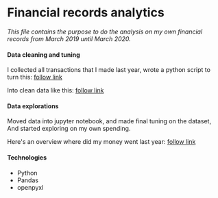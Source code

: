 # Financial records analytics
_This file contains the purpose to do the analysis on my own financial records from March 2019 until March 2020._
#### Data cleaning and tuning
I collected all transactions that I made last year, wrote a python script to turn this:
[follow link](https://drive.google.com/uc?export=view&id=1OEKOrRLE1lPG_CgGybKFA-9v3o0URZq6)

Into clean data like this:
[follow link](https://drive.google.com/uc?export=view&id=1Wa-JWTZO163I8QpOLmxTSn1F3X8_rdZz)
#### Data explorations
Moved data into jupyter notebook, and made final tuning on the dataset, And started exploring on my own spending.

Here's an overview where did my money went last year:
[follow link](https://drive.google.com/uc?export=view&id=1EClhwPUIO1sxrWR4aOG7cG3QqF9rtGaJ)

#### Technologies

<ul>
  <li>Python</li>
  <li>Pandas</li>
  <li>openpyxl</li>
</ul>
